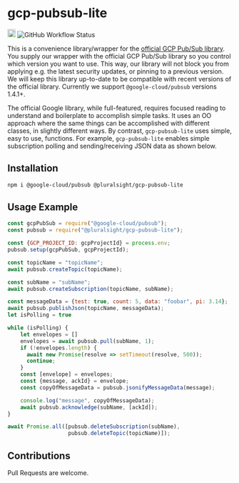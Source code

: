 # gcp-pubsub-lite
<a href="https://badge.fury.io/js/%40pluralsight%2Fgcp-pubsub-lite"><img src="https://badge.fury.io/js/%40pluralsight%2Fgcp-pubsub-lite.svg" alt="npm version" height="18"></a>
<img alt="GitHub Workflow Status" src="https://github.com/pluralsight/gcp-pubsub-lite/workflows/test%2C%20version%20bump%2C%20tag%2C%20npm%20publish/badge.svg">

This is a convenience library/wrapper for the [official GCP Pub/Sub library](https://github.com/googleapis/nodejs-pubsub). You supply our wrapper with the official GCP Pub/Sub library so you control which version you want to use. This way, our library will not block you from applying e.g. the latest security updates, or pinning to a previous version. We will keep this library up-to-date to be compatible with recent versions of the official library. Currently we support `@google-cloud/pubsub` versions 1.4.1+.

The official Google library, while full-featured, requires focused reading to understand and boilerplate to accomplish simple tasks. It uses an OO approach where the same things can be accomplished with different classes, in slightly different ways. By contrast, `gcp-pubsub-lite` uses simple, easy to use, functions. For example, `gcp-pubsub-lite` enables simple subscription polling and sending/receiving JSON data as shown below.

## Installation

```bash
npm i @google-cloud/pubsub @pluralsight/gcp-pubsub-lite
```


## Usage Example

```javascript
const gcpPubSub = require("@google-cloud/pubsub");
const pubsub = require("@pluralsight/gcp-pubsub-lite");

const {GCP_PROJECT_ID: gcpProjectId} = process.env;
pubsub.setup(gcpPubSub, gcpProjectId);

const topicName = "topicName";
await pubsub.createTopic(topicName);

const subName = "subName";
await pubsub.createSubscription(topicName, subName);

const messageData = {test: true, count: 5, data: "foobar", pi: 3.14};
await pubsub.publishJson(topicName, messageData);
let isPolling = true

while (isPolling) {
    let envelopes = []
    envelopes = await pubsub.pull(subName, 1);
    if (!envelopes.length) {
      await new Promise(resolve => setTimeout(resolve, 500));
      continue;
    }
    const [envelope] = envelopes;
    const {message, ackId} = envelope;
    const copyOfMessageData = pubsub.jsonifyMessageData(message);

    console.log("message", copyOfMessageData);
    await pubsub.acknowledge(subName, [ackId]);
}

await Promise.all([pubsub.deleteSubscription(subName),
                   pubsub.deleteTopic(topicName)]);

```
## Contributions
Pull Requests are welcome.
